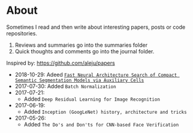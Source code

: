 # About
Sometimes I read and then write about interesting papers, posts or code repositories.
1. Reviews and summaries go into the summaries folder
2. Quick thoughts and comments go into the journal folder.

Inspired by: https://github.com/aleju/papers

- 2018-10-29: Adeed [`Fast Neural Architecture Search of Compact Semantic Segmentation Models via Auxiliary Cells`](https://docs.google.com/document/d/1EIfui9FxBJSo4nhI0pwwO3e-XNX_fzlNyKbw6YSQpV8/edit?usp=sharing)
- 2017-07-30: Added `Batch Normalization`
- 2017-07-21: 
    - Added `Deep Residual Learning for Image Recognition`
- 2017-06-19:
    - Added `Inception (GoogLeNet) history, architecture and tricks`
- 2017-05-26: 
    - Added `The Do's and Don'ts for CNN-based Face Verification`
    
 
